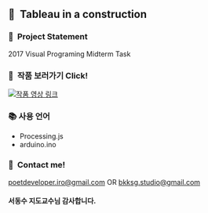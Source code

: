 ## :whale2:&nbsp;&nbsp;Tableau in a construction
### :dizzy:&nbsp;&nbsp;Project Statement
2017 Visual Programing Midterm Task

### :monocle_face:&nbsp;&nbsp;작품 보러가기 Click!
[![작품 영상 링크](https://user-images.githubusercontent.com/90435185/205301364-95200a0a-c6c5-4b53-95ba-06c1e21ea923.png)](https://vimeo.com/221842886)

### :books: 사용 언어
* Processing.js
* arduino.ino

### :calling:&nbsp;&nbsp;Contact me!
poetdeveloper.iro@gmail.com OR bkksg.studio@gmail.com
#### 서동수 지도교수님 감사합니다.
